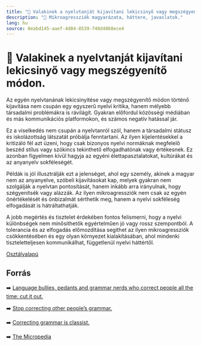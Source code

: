 ```yaml
---
title: "🚫 Valakinek a nyelvtanját kijavítani lekicsinyő vagy megszégyenítő módon."
description: "🚫 Mikroagressziók magyarázata, háttere, javaslatok."
lang: hu
source: 0eabd145-aaef-4d84-8539-748d4868ece4
---
```


<div class="wiki-content agression-title">

# 🚫 Valakinek a nyelvtanját kijavítani lekicsinyő vagy megszégyenítő módon.

Az egyén nyelvtanának lekicsinyítése vagy megszégyenítő módon történő kijavítása nem csupán egy egyszerű nyelvi kritika, hanem mélyebb társadalmi problémákra is rávilágít. Gyakran előfordul közösségi médiában és más kommunikációs platformokon, és számos negatív hatással jár.

Ez a viselkedés nem csupán a nyelvtanról szól, hanem a társadalmi státusz és iskolázottság látszatát próbálja fenntartani. Az ilyen kijelentésekkel a kritizáló fél azt üzeni, hogy csak bizonyos nyelvi normáknak megfelelő beszéd stílus vagy szókincs tekinthető elfogadhatónak vagy értékesnek. Ez azonban figyelmen kívül hagyja az egyéni élettapasztalatokat, kultúrákat és az anyanyelv sokféleségét.

Példák is jól illusztrálják ezt a jelenséget, ahol egy személy, akinek a magyar nem az anyanyelve, szóbeli kijavításokat kap, melyek gyakran nem szolgálják a nyelvtan pontosítását, hanem inkább arra irányulnak, hogy szégyenítsék vagy alázzák. Az ilyen mikroagressziók nem csak az egyén önértékelését és önbizalmát sérthetik meg, hanem a nyelvi sokféleség elfogadását is hátráltathatják.

A jobb megértés és tisztelet érdekében fontos felismerni, hogy a nyelvi különbségek nem minősíthetők egyértelműen jó vagy rossz szempontból. A tolerancia és az elfogadás előmozdítása segíthet az ilyen mikroagressziók csökkentésében és egy olyan környezet kialakításában, ahol mindenki tiszteletteljesen kommunikálhat, függetlenül nyelvi háttértől.


<div class="categories">

[Osztályalapú](/#/entry?id=osztalyalapu)

</div>

## Forrás

➡️ [Language bullies, pedants and grammar nerds who correct people all the time: cut it out.](https://slate.com/human-interest/2013/09/language-bullies-pedants-and-grammar-nerds-who-correct-people-all-the-time-cut-it-out.html )

➡️ [Stop correcting other people’s grammar.](https://www.eurekastreet.com.au/article/stop-correcting-other-people-s-grammar)

➡️ [Correcting grammar is classist.](https://youtu.be/CXvSQvnjoUo )

➡️ [The Micropedia](https://www.themicropedia.org/)


</div>